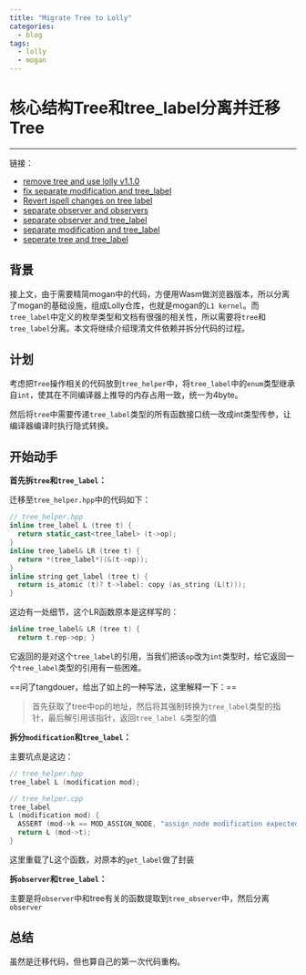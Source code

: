 ```yaml
---
title: "Migrate Tree to Lolly"
categories:
  - blog
tags:
  - lolly
  - mogan
---
```


#  核心结构Tree和tree_label分离并迁移Tree
-----------

链接：

- [remove tree and use lolly v1.1.0](https://github.com/XmacsLabs/mogan/pull/929) 
- [fix separate modification and tree_label](https://github.com/XmacsLabs/mogan/pull/927)
- [Revert ispell changes on tree label](https://github.com/XmacsLabs/mogan/pull/925)
- [separate observer and observers](https://github.com/XmacsLabs/mogan/pull/921)
- [separate observer and tree_label](https://github.com/XmacsLabs/mogan/pull/920)
- [separate modification and tree_label](https://github.com/XmacsLabs/mogan/pull/919)
- [seperate tree and tree_label](https://github.com/XmacsLabs/mogan/pull/918)

## 背景

接上文，由于需要精简mogan中的代码，方便用Wasm做浏览器版本，所以分离了mogan的基础设施，组成Lolly仓库，也就是mogan的`L1 kernel`。而`tree_label`中定义的枚举类型和文档有很强的相关性，所以需要将`tree`和`tree_label`分离。本文将继续介绍理清文件依赖并拆分代码的过程。

## 计划

考虑把`Tree`操作相关的代码放到`tree_helper`中，将`tree_label`中的`enum`类型继承自`int`，使其在不同编译器上推导的内存占用一致，统一为4byte。

然后将`tree`中需要传递`tree_label`类型的所有函数接口统一改成int类型传参，让编译器编译时执行隐式转换。

## 开始动手

**首先拆`tree`和`tree_label`：**

迁移至`tree_helper.hpp`中的代码如下：

```C++
// tree_helper.hpp
inline tree_label L (tree t) {
  return static_cast<tree_label> (t->op);
}
inline tree_label& LR (tree t) {
  return *(tree_label*)(&(t->op));
}
inline string get_label (tree t) {
  return is_atomic (t)? t->label: copy (as_string (L(t)));
}
```

这边有一处细节，这个LR函数原本是这样写的：

```C++
inline tree_label& LR (tree t) {
  return t.rep->op; }
```

它返回的是对这个`tree_label`的引用，当我们把该`op`改为`int`类型时，给它返回一个`tree_label`类型的引用有一些困难。

==问了tangdouer，给出了如上的一种写法，这里解释一下：==

> 首先获取了tree中op的地址，然后将其强制转换为`tree_label`类型的指针，最后解引用该指针，返回`tree_label &`类型的值

**拆分`modification`和`tree_label`：**

主要坑点是这边：

```C++
// tree_helper.hpp
tree_label L (modification mod); 

// tree_helper.cpp
tree_label
L (modification mod) {
  ASSERT (mod->k == MOD_ASSIGN_NODE, "assign_node modification expected");
  return L (mod->t);
}
```

这里重载了L这个函数，对原本的`get_label`做了封装

**拆`observer`和`tree_label`：**

主要是将`observer`中和tree有关的函数提取到`tree_observer`中，然后分离`observer`

## 总结

虽然是迁移代码，但也算自己的第一次代码重构。

